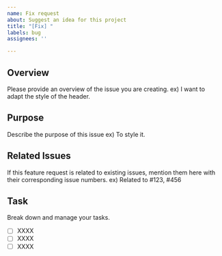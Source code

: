 ```yaml
---
name: Fix request
about: Suggest an idea for this project
title: "[Fix] "
labels: bug
assignees: ''

---
```


## Overview
Please provide an overview of the issue you are creating.
ex) I want to adapt the style of the header.

## Purpose
Describe the purpose of this issue
ex) To style it.

## Related Issues
If this feature request is related to existing issues, mention them here with their corresponding issue numbers.
ex) Related to #123, #456

## Task
Break down and manage your tasks.
- [ ] XXXX
- [ ] XXXX
- [ ] XXXX
